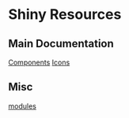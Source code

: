# Shiny Resources

## Main Documentation

[Components](https://shiny.posit.co/r/components/)
[Icons](https://fontawesome.com/search)

## Misc

[modules](https://shiny.posit.co/r/articles/improve/modules/)
